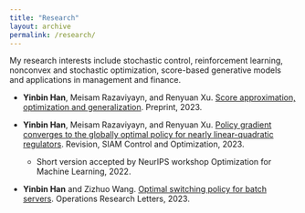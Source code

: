 ```yaml
---
title: "Research"
layout: archive
permalink: /research/
---
```



My research interests include stochastic control, reinforcement learning, nonconvex and stochastic optimization, score-based generative models and applications in management and finance.

* **Yinbin Han**, Meisam Razaviyayn, and Renyuan Xu. [Score approximation, optimization and generalization](). Preprint, 2023.

* **Yinbin Han**, Meisam Razaviyayn, and Renyuan Xu. [Policy gradient converges to the globally optimal policy for nearly
linear-quadratic regulators](https://arxiv.org/pdf/2303.08431.pdf). Revision, SIAM Control and Optimization, 2023.
    * Short version accepted by NeurIPS workshop Optimization for Machine Learning, 2022.
* **Yinbin Han** and Zizhuo Wang. [Optimal switching policy for batch servers](). Operations Research Letters, 2023.

